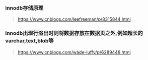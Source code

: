 ### innodb存储原理

> https://www.cnblogs.com/leefreeman/p/8315844.html

### innodb出现行溢出时则将数据存放在数据页之外,例如超长的varchar,text,blob等

> https://www.cnblogs.com/wade-luffy/p/6289448.html
